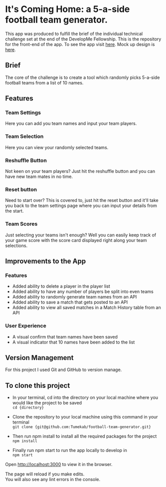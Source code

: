 # It's Coming Home: a 5-a-side football team generator.
This app was produced to fulfill the brief of the individual technical challenge set at the end of the DevelopMe Fellowship. This is the repository for the front-end of the app. To see the app visit [here](https://tumekab.github.io/football-team-generator/#/). Mock up design is [here](https://www.figma.com/file/RcJDSXs8wxnqpxcnsA8QtE/It-s-Coming-Home?node-id=0%3A1).

## Brief
The core of the challenge is to create a tool which randomly picks 5-a-side football teams from a list of 10 names.

## Features

### Team Settings
Here you can add you team names and input your team players.

### Team Selection
Here you can view your randomly selected teams.

### Reshuffle Button
Not keen on your team players? Just hit the reshuffle button and you can have new team mates in no time.

### Reset button
Need to start over? This is covered to, just hit the reset button and it'll take you back to the team settings page where you can input your details from the start.

### Team Scores
Just selecting your teams isn't enough? Well you can easily keep track of your game score with the score card displayed right along your team selections.

## Improvements to the App

### Features
- Added ability to delete a player in the player list
- Added ability to have any number of players be split into even teams
- Added ability to randomly generate team names from an API
- Added ability to save a match that gets posted to an API 
- Added ability to view all saved matches in a Match History table from an API

### User Experience
- A visual confirm that team names have been saved
- A visual indicator that 10 names have been added to the list

## Version Management
For this project I used Git and GitHub to version manage. 

## To clone this project

-  In your terminal, cd into the directory on your local machine where you would like the project to be saved <br/>
`cd {directory}`

- Clone the repository to your local machine using this command in your terminal </br>
`git clone {git@github.com:Tumekab/football-team-generator.git}`

- Then run npm install to install all the required packages for the project</br>
`npm install`

- Finally run npm start to run the app locally to develop in </br>
`npm start`

Open [http://localhost:3000](http://localhost:3000) to view it in the browser.

The page will reload if you make edits.\
You will also see any lint errors in the console.
